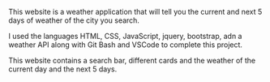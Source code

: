 This website is a weather application that will tell you the current and next 5 days of weather of the city you search.

I used the languages HTML, CSS, JavaScript, jquery, bootstrap, adn a weather API along with Git Bash and VSCode to complete this project.

This website contains a search bar, different cards and the weather of the current day and the next 5 days.
